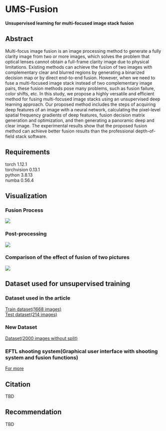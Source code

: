# UMS-Fusion
**Unsupervised learning for multi-focused image stack fusion**
## Abstract
Multi-focus image fusion is an image processing method to generate a fully clarity image from two or more images, which solves the problem that optical lenses cannot obtain a full-frame clarity image due to physical limitations. Existing methods can achieve the fusion of two images with complementary clear and blurred regions by generating a binarized decision map or by direct end-to-end fusion. However, when we need to fuse a multi-focused image stack instead of two complementary image pairs, these fusion methods pose many problems, such as fusion failure, color shifts, etc. In this study, we propose a highly versatile and efficient method for fusing multi-focused image stacks using an unsupervised deep learning approach. Our proposed method includes the steps of acquiring deep features of an image with a neural network, calculating the pixel-level spatial frequency gradients of deep features, fusion decision matrix generation and optimization, and then generating a panoramic deep and clear image. The experimental results show that the proposed fusion method can achieve better fusion results than the professional depth-of-field stack software. 

## Requirements
torch 1.12.1\
torchvision 0.13.1\
python 3.8.13\
numba 0.56.4
## Visualization
### Fusion Process
![](2023-04-11-21-23-49.png)
### Post-processing
![](2023-04-11-21-22-55.png)
### Comparison of the effect of fusion of two pictures
![](2023-04-11-21-25-17.png)
## Dataset used for unsupervised training
### Dataset used in the article
[Train dataset(1668 images)](https://pan.baidu.com/s/1QOToaNdLFY9kj_8YlqB_jw?pwd=8888)\
[Test dataset(214 images)](https://pan.baidu.com/s/1agQvFWlkx-tNA_h_nZDKSA?pwd=8888)
### New Dataset
[Dataset(2000 images without split)](https://pan.baidu.com/s/1KdytgF-v43MdzROpdw7Lsw?pwd=8888)
### EFTL shooting system(Graphical user interface with shooting system and fusion functions)
[For more](https://github.com/Xinzhe99/EFTL-System)

## Citation
TBD
## Recommendation
TBD
